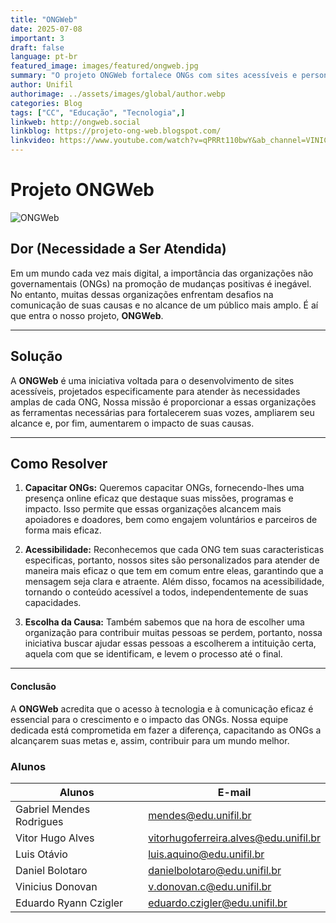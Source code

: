 ```yaml
---
title: "ONGWeb"
date: 2025-07-08
important: 3
draft: false
language: pt-br
featured_image: images/featured/ongweb.jpg
summary: "O projeto ONGWeb fortalece ONGs com sites acessíveis e personalizados, destacando suas missões e promovendo escolhas conscientes."
author: Unifil
authorimage: ../assets/images/global/author.webp
categories: Blog
tags: ["CC", "Educação", "Tecnologia",] 
linkweb: http://ongweb.social
linkblog: https://projeto-ong-web.blogspot.com/
linkvideo: https://www.youtube.com/watch?v=qPRRt110bwY&ab_channel=VINICIUSDONOVANCORREASILVA
---
```


# Projeto ONGWeb

![ONGWeb](http://ongweb.social/icon_ONGWeb.png "ONGWeb") 

## Dor (Necessidade a Ser Atendida)
Em um mundo cada vez mais digital, a importância das organizações não governamentais (ONGs) na promoção de mudanças positivas é inegável. No entanto, muitas dessas organizações enfrentam desafios na comunicação de suas causas e no alcance de um público mais amplo. É aí que entra o nosso projeto, __ONGWeb__.
***

## Solução
A __ONGWeb__ é uma iniciativa voltada para o desenvolvimento de sites acessíveis, projetados especificamente para atender às necessidades amplas de cada ONG, Nossa missão é proporcionar a essas organizações as ferramentas necessárias para fortalecerem suas vozes, ampliarem seu alcance e, por fim, aumentarem o impacto de suas causas.
***

## Como Resolver

1. **Capacitar ONGs:** Queremos capacitar ONGs, fornecendo-lhes uma presença online eficaz que destaque suas missões, programas e impacto. Isso permite que essas organizações alcancem mais apoiadores e doadores, bem como engajem voluntários e parceiros de forma mais eficaz.

2. **Acessibilidade:** Reconhecemos que cada ONG tem suas caracteristicas especificas, portanto, nossos sites são personalizados para atender de maneira mais eficaz o que tem em comum entre eleas, garantindo que a mensagem seja clara e atraente. Além disso, focamos na acessibilidade, tornando o conteúdo acessível a todos, independentemente de suas capacidades.

3.  **Escolha da Causa:** Também sabemos que na hora de escolher uma organização para contribuir muitas pessoas se perdem, portanto, nossa iniciativa buscar ajudar essas pessoas a escolherem a intituição certa, aquela com que se identificam, e levem o processo até o final.
***
#### Conclusão
A __ONGWeb__ acredita que o acesso à tecnologia e à comunicação eficaz é essencial para o crescimento e o impacto das ONGs. Nossa equipe dedicada está comprometida em fazer a diferença, capacitando as ONGs a alcançarem suas metas e, assim, contribuir para um mundo melhor.

### Alunos

| Alunos | E-mail |
| ------ | ------ |
| Gabriel Mendes Rodrigues | mendes@edu.unifil.br |
| Vitor Hugo Alves | vitorhugoferreira.alves@edu.unifil.br |
| Luis Otávio | luis.aquino@edu.unifil.br |
| Daniel Bolotaro | danielbolotaro@edu.unifil.br |
| Vinicius Donovan | v.donovan.c@edu.unifil.br |
| Eduardo Ryann Czigler | eduardo.czigler@edu.unifil.br |
